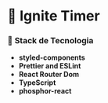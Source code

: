 # 🚀 Ignite Timer

### 🧰 **Stack de Tecnologia**

-   **styled-components**
-   **Prettier and ESLint**
-   **React Router Dom**
-   **TypeScript**
-   **phosphor-react**
